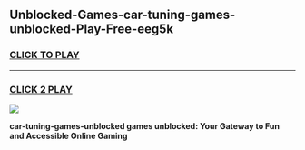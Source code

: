 
## Unblocked-Games-car-tuning-games-unblocked-Play-Free-eeg5k
<h3>
<a href="https://premium76.site?title=car-tuning-games-unblocked&ref=22A">CLICK TO PLAY</a></h3>
<hr>

<h3>
<a href="https://premium76.site?title=car-tuning-games-unblocked&ref=22A">CLICK 2 PLAY</a>
  
</h3>

<a href="https://premium76.site?title=car-tuning-games-unblocked&ref=22A"><img src="https://clearcache.store/games.png"></a>


**car-tuning-games-unblocked games unblocked: Your Gateway to Fun and Accessible Online Gaming**
